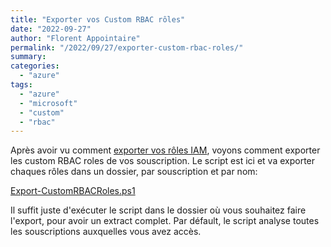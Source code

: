 ```yaml
---
title: "Exporter vos Custom RBAC rôles"
date: "2022-09-27"
author: "Florent Appointaire"
permalink: "/2022/09/27/exporter-custom-rbac-roles/"
summary: 
categories: 
  - "azure"
tags:
  - "azure"
  - "microsoft"
  - "custom"
  - "rbac"
---
```


Après avoir vu comment <a href="https://cloudyjourney.fr/2022/09/12/exporter-iam-roles/">exporter vos rôles IAM</a>, voyons comment exporter les custom RBAC roles de vos souscription. Le script est ici et va exporter chaques rôles dans un dossier, par souscription et par nom:

<a href="https://github.com/Flodu31/Flodu31.github.io/blob/master/assets/images/2022/Export-CustomRBACRoles.ps1" target="_blank">Export-CustomRBACRoles.ps1</a>

Il suffit juste d'exécuter le script dans le dossier où vous souhaitez faire l'export, pour avoir un extract complet.
Par défault, le script analyse toutes les souscriptions auxquelles vous avez accès.
